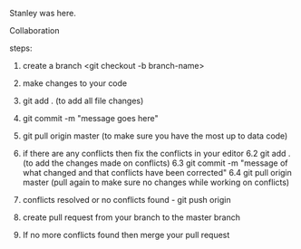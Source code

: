 Stanley was here.

Collaboration

steps:

1. create a branch
   <git checkout -b branch-name>
2. make changes to your code
3. git add . (to add all file changes)
4. git commit -m "message goes here"
5. git pull origin master (to make sure you have the most up to data code)
6. if there are any conflicts then fix the conflicts in your editor
   6.2 git add . (to add the changes made on conflicts)
   6.3 git commit -m "message of what changed and that conflicts have been corrected"
   6.4 git pull origin master (pull again to make sure no changes while working on conflicts)

7. conflicts resolved or no conflicts found - git push origin <your-branch-name>
8. create pull request from your branch to the master branch
9. If no more conflicts found then merge your pull request
